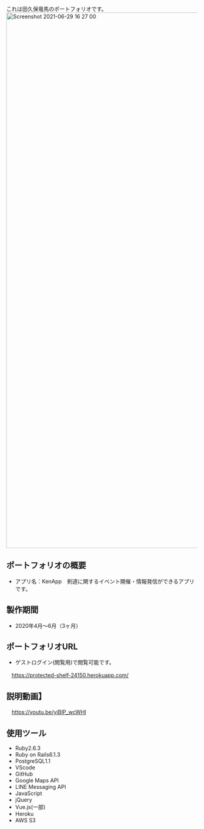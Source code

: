 これは田久保竜馬のポートフォリオです。
<img width="1410" alt="Screenshot 2021-06-29 16 27 00" src="https://user-images.githubusercontent.com/58469036/123755452-ddd1ca00-d8f6-11eb-8a6d-a58bd8bb3477.png">

## ポートフォリオの概要
* アプリ名：KenApp　剣道に関するイベント開催・情報発信ができるアプリです。
## 製作期間
* 2020年4月〜6月（3ヶ月）
## ポートフォリオURL
* ゲストログイン(閲覧用)で閲覧可能です。

　https://protected-shelf-24150.herokuapp.com/
## 説明動画】
　https://youtu.be/yiBlP_wcWHI

## 使用ツール
* Ruby2.6.3
* Ruby on Rails6.1.3
* PostgreSQL1.1
* VScode
* GitHub
* Google Maps API
* LINE Messaging API
* JavaScript
* jQuery
* Vue.js(一部)
* Heroku
* AWS S3
